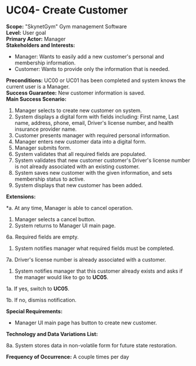 UC04- Create Customer
=======================

**Scope:** "SkynetGym" Gym management Software  
**Level:** User goal  
**Primary Actor:** Manager  
**Stakeholders and Interests:**

- Manager: Wants to easily add a new customer's personal and membership information.
- Customer: Wants to provide only the information that is needed.

**Preconditions:** UC00 or UC01 has been completed and system knows the current user is a Manager.  
**Success Guarantee:** New customer information is saved.  
**Main Success Scenario:**

1.	Manager selects to create new customer on system.
2.	System displays a digital form with fields including: First name, Last name, address, phone, email, Driver's license number, and health insurance provider name.
3.	Customer presents manager with required personal information.
4.	Manager enters new customer data into a digital form.
5.	Manager submits form.
6.	System validates that all required fields are populated.
7.	System validates that new customer customer's Driver's license number is not already associated with an existing customer.
8.	System saves new customer with the given information, and sets membership status to active. 
9.	System displays that new customer has been added.

**Extensions:**

*a. At any time, Manager is able to cancel operation.

1. Manager selects a cancel button.
2. System returns to Manager UI main page.

6a. Required fields are empty.

1.	System notifies manager what required fields must be completed.

7a. Driver's license number is already associated with a customer.

1.	System notifies manager that this customer already exists and asks if the manager would like to go to **UC05**.

 1a. If yes, switch to **UC05**.

 1b. If no, dismiss notification.
 
**Special Requirements:**

- Manager UI main page has button to create new customer.

**Technology and Data Variations List:**

8a. System stores data in non-volatile form for future state restoration.

**Frequency of Occurrence:** A couple times per day
